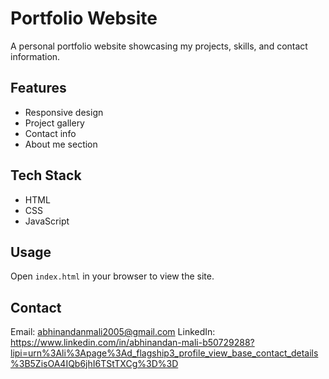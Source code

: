 # Portfolio Website

A personal portfolio website showcasing my projects, skills, and contact information.

## Features

- Responsive design
- Project gallery
- Contact info
- About me section

## Tech Stack

- HTML
- CSS
- JavaScript

## Usage

Open `index.html` in your browser to view the site.

## Contact

Email: abhinandanmali2005@gmail.com
LinkedIn: https://www.linkedin.com/in/abhinandan-mali-b50729288?lipi=urn%3Ali%3Apage%3Ad_flagship3_profile_view_base_contact_details%3B5ZisOA4IQb6jhI6TStTXCg%3D%3D
